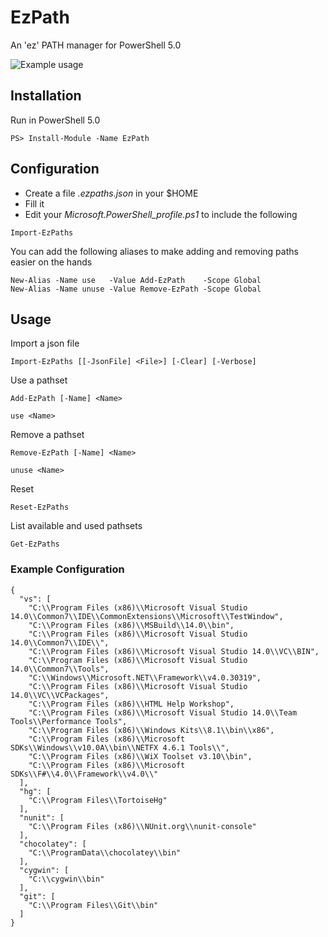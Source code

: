# EzPath
An 'ez' PATH manager for PowerShell 5.0

![Example usage](http://i.imgur.com/TxdEO7a.png)

## Installation
Run in PowerShell 5.0
```
PS> Install-Module -Name EzPath
```

## Configuration
* Create a file _.ezpaths.json_ in your $HOME
* Fill it
* Edit your _Microsoft.PowerShell_profile.ps1_ to include the following
```
Import-EzPaths
```

You can add the following aliases to make adding and removing paths easier on the hands
```
New-Alias -Name use   -Value Add-EzPath    -Scope Global
New-Alias -Name unuse -Value Remove-EzPath -Scope Global
```

## Usage
Import a json file
```
Import-EzPaths [[-JsonFile] <File>] [-Clear] [-Verbose]
```

Use a pathset
```
Add-EzPath [-Name] <Name>

use <Name>
```

Remove a pathset
```
Remove-EzPath [-Name] <Name>

unuse <Name>
```

Reset
```
Reset-EzPaths
```

List available and used pathsets
```
Get-EzPaths
```

### Example Configuration
```
{
  "vs": [
    "C:\\Program Files (x86)\\Microsoft Visual Studio 14.0\\Common7\\IDE\\CommonExtensions\\Microsoft\\TestWindow",
    "C:\\Program Files (x86)\\MSBuild\\14.0\\bin",
    "C:\\Program Files (x86)\\Microsoft Visual Studio 14.0\\Common7\\IDE\\",
    "C:\\Program Files (x86)\\Microsoft Visual Studio 14.0\\VC\\BIN",
    "C:\\Program Files (x86)\\Microsoft Visual Studio 14.0\\Common7\\Tools",
    "C:\\Windows\\Microsoft.NET\\Framework\\v4.0.30319",
    "C:\\Program Files (x86)\\Microsoft Visual Studio 14.0\\VC\\VCPackages",
    "C:\\Program Files (x86)\\HTML Help Workshop",
    "C:\\Program Files (x86)\\Microsoft Visual Studio 14.0\\Team Tools\\Performance Tools",
    "C:\\Program Files (x86)\\Windows Kits\\8.1\\bin\\x86",
    "C:\\Program Files (x86)\\Microsoft SDKs\\Windows\\v10.0A\\bin\\NETFX 4.6.1 Tools\\",
    "C:\\Program Files (x86)\\WiX Toolset v3.10\\bin",
    "C:\\Program Files (x86)\\Microsoft SDKs\\F#\\4.0\\Framework\\v4.0\\"
  ],
  "hg": [
    "C:\\Program Files\\TortoiseHg"
  ],
  "nunit": [
    "C:\\Program Files (x86)\\NUnit.org\\nunit-console"
  ],
  "chocolatey": [
    "C:\\ProgramData\\chocolatey\\bin"
  ],
  "cygwin": [
    "C:\\cygwin\\bin"
  ],
  "git": [
    "C:\\Program Files\\Git\\bin"
  ]
}
```
